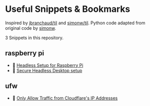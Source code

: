 # Useful Snippets & Bookmarks

Inspired by [jbranchaud/til](https://github.com/jbranchaud/til) and [simonw/til](https://github.com/simonw/til). 
Python code adapted from original code by [simonw](https://github.com/simonw).

<!-- count starts -->3<!-- count ends --> Snippets in this repository.

<!-- index starts -->
## raspberry pi

* :memo: [Headless Setup for Raspberry Pi](https://github.com/wrecker/snippets/blob/master/raspberry_pi/headless-setup.md)
* :bookmark: [Secure Headless Desktop setup](https://www.instructables.com/id/Raspberry-Pi-Desktop-Secure-Headless-Setup-Without/)

## ufw

* :memo: [Only Allow Traffic from Cloudflare's IP Addresses](https://github.com/wrecker/snippets/blob/master/ufw/restrict_to_cloudflare_ips.md)
<!-- index ends -->
